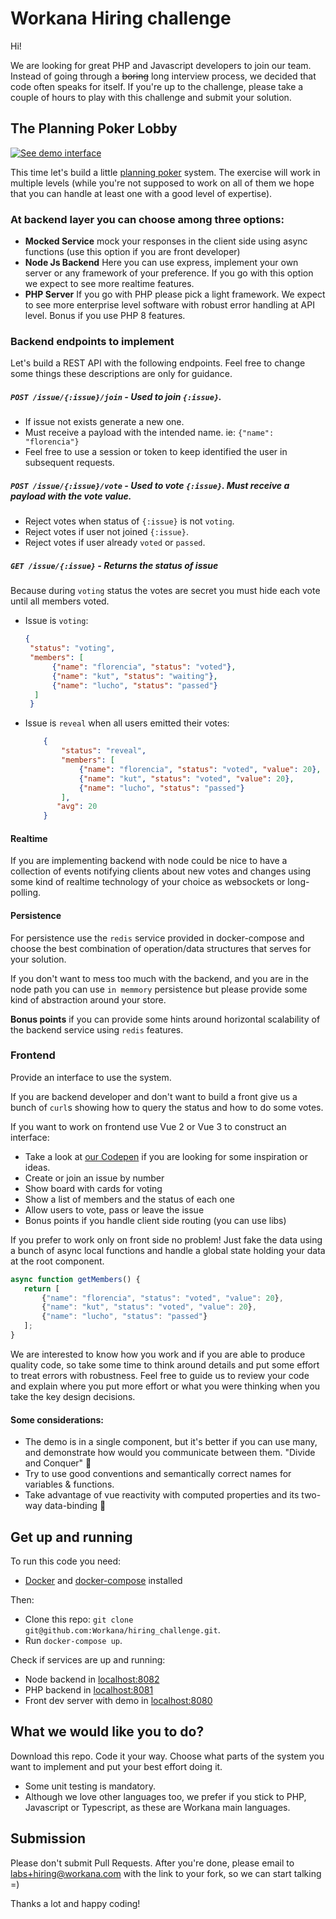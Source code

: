 # Workana Hiring challenge

Hi!

We are looking for great PHP and Javascript developers to join our team.
Instead of going through a ~~boring~~ long interview process, we decided that code often speaks for itself.
If you're up to the challenge, please take a couple of hours to play with this challenge and submit your solution.

## The Planning Poker Lobby

[![See demo interface](https://user-images.githubusercontent.com/281727/100144788-13509980-2e76-11eb-8ae4-264f94928225.png)](https://codepen.io/emilioastarita/pen/NWRKWwv)

This time let's build a little [planning poker](https://en.wikipedia.org/wiki/Planning_poker) system. The exercise
will work in multiple levels (while you're
not supposed to work on all of them we hope that you can handle at least one with a good level of expertise).

### At backend layer you can choose among three options:

- **Mocked Service** mock your responses in the client side using async functions (use this option if you are front developer)
- **Node Js Backend** Here you can use express, implement your own server or any framework of your preference. If you go with this option
  we expect to see more realtime features.
- **PHP Server**  If you go with PHP please pick a light framework. We expect to see more enterprise level software with robust error handling at API level.
  Bonus if you use PHP 8 features.


### Backend endpoints to implement

Let's build a REST API with the following endpoints. Feel free to change some things these
descriptions are only for guidance.

##### `POST /issue/{:issue}/join` - Used to join `{:issue}`.
- If issue not exists generate a new one.
- Must receive a payload with the intended name. ie: `{"name": "florencia"}`
- Feel free to use a session or token to keep identified the user in subsequent requests.

##### `POST /issue/{:issue}/vote` - Used to vote `{:issue}`. Must receive a payload with the vote value.
- Reject votes when status of `{:issue}` is not `voting`.
- Reject votes if user not joined `{:issue}`.
- Reject votes if user already `voted` or `passed`.

##### `GET /issue/{:issue}` - Returns the status of issue
Because during `voting` status the votes are secret you must hide each vote until all members voted.
- Issue is `voting`:
     ````json
     {
      "status": "voting", 
      "members": [
           {"name": "florencia", "status": "voted"}, 
           {"name": "kut", "status": "waiting"}, 
           {"name": "lucho", "status": "passed"}
       ]
      }
     ````
- Issue is `reveal` when all users emitted their votes:
     ````json
         {
             "status": "reveal", 
             "members": [
                 {"name": "florencia", "status": "voted", "value": 20}, 
                 {"name": "kut", "status": "voted", "value": 20}, 
                 {"name": "lucho", "status": "passed"}
             ],
            "avg": 20
         }
    ````

#### Realtime

If you are implementing backend with node could be nice to have a collection of events notifying clients about new votes
and changes using some kind of realtime technology of your choice as websockets or long-polling.

#### Persistence

For persistence use the `redis` service provided in docker-compose and choose the best combination of operation/data structures
that serves  for your solution.

If you don't want to mess too much with the backend, and you are in the node path you can use `in memmory` persistence but please
provide some kind of abstraction around your store.


**Bonus points** if you can provide some hints around horizontal scalability of the backend service using `redis` features.


### Frontend

Provide an interface to use the system.


If you are backend developer and don't want to build a front give us a bunch of `curl`s showing how to query
the status and how to do some votes.

If you want to work on frontend use Vue 2 or Vue 3 to construct an interface:

- Take a look at [our Codepen](https://codepen.io/emilioastarita/pen/NWRKWwv) if you are looking for some inspiration or ideas.
- Create or join an issue by number
- Show board with cards for voting
- Show a list of members and the status of each one
- Allow users to vote, pass or leave the issue
- Bonus points if you handle client side routing (you can use libs)

If you prefer to work only on front side no problem! Just fake the data using a bunch of  async local functions and handle
a global state holding your data at the root component.

```javascript
async function getMembers() { 
   return [
       {"name": "florencia", "status": "voted", "value": 20}, 
       {"name": "kut", "status": "voted", "value": 20}, 
       {"name": "lucho", "status": "passed"}
   ];
}
```

We are interested to know how you work and if you are able to produce quality code, so take some time to think around
details and put some effort to treat errors with robustness.
Feel free to guide us to review your code and explain where you put more effort
or what you were thinking when you take the key design decisions.

#### Some considerations:
- The demo is in a single component, but it's better if you can use many, and demonstrate how would you communicate between them. "Divide and Conquer" :muscle:
- Try to use good conventions and semantically correct names for variables & functions.
- Take advantage of vue reactivity with computed properties and its two-way data-binding :twisted_rightwards_arrows:

## Get up and running

To run this code you need:
- [Docker](https://www.docker.com/get-started) and [docker-compose](https://docs.docker.com/compose/install/) installed

Then:
- Clone this repo: `git clone git@github.com:Workana/hiring_challenge.git`.
- Run `docker-compose up`.

Check if services are up and running:
- Node backend in [localhost:8082](http://localhost:8082/issue/234)
- PHP backend in [localhost:8081](http://localhost:8081/issue/234)
- Front dev server with demo in [localhost:8080](http://localhost:8080/)


## What we would like you to do?

Download this repo. Code it your way. Choose what parts of the system you want to implement and put your best effort doing it.

- Some unit testing is mandatory.
- Although we love other languages too, we prefer if you stick to PHP, Javascript or Typescript, as these are
  Workana main languages.



## Submission

Please don't submit Pull Requests. After you're done, please email to [labs+hiring@workana.com](mailto:labs+hiring@workana.com)
with the link to your fork, so we can start talking =)

Thanks a lot and happy coding!


